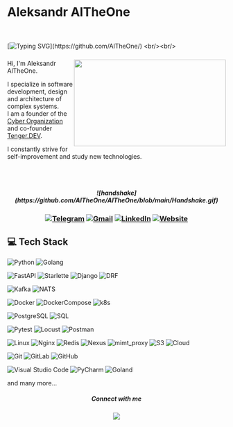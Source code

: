 # Aleksandr AlTheOne

  <br/><br/>
  [![Typing SVG](https://readme-typing-svg.herokuapp.com?color=%2336BCF7&center=true&vCenter=true&width=1000&lines=Hi+there+👋,+I+am+Aleksandr+AlTheOne.+Welcome+to+My+Profile!;Always+learning+new+things;)](https://github.com/AlTheOne/)
  <br/><br/>


<h3 align="center">
  <img src="https://www.mygo.ge/uploads/blog/1584023795.jpg" align="right" width="350px" height="200px" />
</h3>


Hi, I'm Aleksandr AlTheOne.

I specialize in software development, design and architecture of complex systems. \
I am a founder of the [Cyber Organization](https://github.com/cyber-organization) and co-founder [Tenger.DEV](https://tenger.dev/en).

I constantly strive for self-improvement and study new technologies.

<br/><br/>

<h5 align="center">
  ![handshake](https://github.com/AlTheOne/AlTheOne/blob/main/Handshake.gif)
</h5> 

<h3 align="center">

  [![Telegram](https://img.shields.io/badge/Telegram-000.svg?logo=Telegram)](https://t.me/altheone)
  [![Gmail](https://img.shields.io/badge/Gmail-d14836?style=flat-square&logo=Gmail&logoColor=white&link=:mpolat4644@gmail.com)](mailto:altheone.social@gmail.com)
  [![LinkedIn](https://img.shields.io/badge/LinkedIn-%230077B5.svg?logo=linkedin&logoColor=white)](https://linkedin.com/in/altheone/)
  [![Website](https://img.shields.io/badge/Website-0094FF.svg?logo=network)](https://tenger.dev/en)

<h3/>

## 💻 Tech Stack

![Python](https://img.shields.io/badge/python-0094FF?style=for-the-badge&logo=python&logoColor=ffdd54)
![Golang](https://img.shields.io/badge/golang-FFFFFF?style=for-the-badge&logo=go&logoColor=blue)

![FastAPI](https://img.shields.io/badge/fastapi-FFFFFF?style=for-the-badge&logo=fastapi&logoColor=125338)
![Starlette](https://img.shields.io/badge/Starlette-0094FF?style=for-the-badge&logo=starlette&logoColor=125338)
![Django](https://img.shields.io/badge/Django-0094FF?style=for-the-badge&logo=django&logoColor=125338)
![DRF](https://img.shields.io/badge/DRF-0094FF?style=for-the-badge&logo=drf&logoColor=125338)

![Kafka](https://img.shields.io/badge/Apache_Kafka-FFFFFF?style=for-the-badge&logo=apachekafka&logoColor=red)
![NATS](https://img.shields.io/badge/NATS-0094FF?style=for-the-badge&logo=NATS.io&logoColor=125338)

![Docker](https://img.shields.io/badge/Docker-FFFFFF?style=for-the-badge&logo=docker&logoColor=blue)
![DockerCompose](https://img.shields.io/badge/Docker_Compose-FFFFFF?style=for-the-badge&logo=docker&logoColor=blue)
![k8s](https://img.shields.io/badge/kubernetes-FFFFFF?style=for-the-badge&logo=kubernetes&logoColor=blue)

![PostgreSQL](https://img.shields.io/badge/PostgreSQL-FFFFFF?style=for-the-badge&logo=PostgreSQL&logoColor=)
![SQL](https://img.shields.io/badge/sql-0094FF?style=for-the-badge&logo=sql&logoColor=grey)

![Pytest](https://img.shields.io/badge/pytest-125338.svg?style=for-the-badge&logo=pytest&logoColor=white)
![Locust](https://img.shields.io/badge/locust-125338.svg?style=for-the-badge&logo=locust&logoColor=white)
![Postman](https://img.shields.io/badge/postman-%23E34F26.svg?style=for-the-badge&logo=postman&logoColor=white)

![Linux](https://img.shields.io/badge/linux-FFFFFF.svg?style=for-the-badge&logo=linux&logoColor=000000)
![Nginx](https://img.shields.io/badge/nginx-FFFFFF.svg?style=for-the-badge&logo=nginx&logoColor=125338)
![Redis](https://img.shields.io/badge/REDIS-000000.svg?style=for-the-badge&logo=redis&logoColor=red)
![Nexus](https://img.shields.io/badge/nexus_sonatype-black.svg?style=for-the-badge&logo=nexus_sonatype&logoColor=red)
![mimt_proxy](https://img.shields.io/badge/mitmproxy-000000.svg?style=for-the-badge&logo=mitmproxy&logoColor=black)
![S3](https://img.shields.io/badge/s3-000000?style=for-the-badge&logo=s3&logoColor=black)
![Cloud](https://img.shields.io/badge/Cloud-000000?style=for-the-badge&logo=cloud&logoColor=black)

![Git](https://img.shields.io/badge/git-%23D7D5C6.svg?style=for-the-badge&logo=git&logoColor=#E34F26)
![GitLab](https://img.shields.io/badge/gitLab-FFFFFF.svg?style=for-the-badge&logo=gitLab&logoColor=#E34F26)
![GitHub](https://img.shields.io/badge/github-000000.svg?style=for-the-badge&logo=github&logoColor=#E34F26)

![Visual Studio Code](https://img.shields.io/badge/Visual%20Studio%20Code-0078d7.svg?style=for-the-badge&logo=visual-studio-code&logoColor=white)
![PyCharm](https://img.shields.io/badge/PyCharm-000000.svg?style=for-the-badge&logo=PyCharm&logoColor=white)
![Goland](https://img.shields.io/badge/Goland-000000.svg?style=for-the-badge&logo=Goland&logoColor=white)

and many more...

<div align="center">
  <h5 align="center">Connect with me</h5> 
</div>

<div align="center">
  <img src="https://profile-counter.glitch.me/AlTheOne/count.svg"  />
</div>
